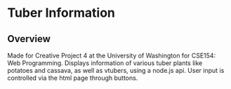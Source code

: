 # Tuber Information
## Overview
Made for Creative Project 4 at the University of Washington for CSE154: Web Programming. Displays information of various tuber plants like potatoes and cassava, as well as vtubers, using a node.js api. User input is controlled via the html page through buttons.
